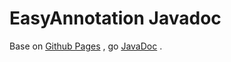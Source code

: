 # EasyAnnotation Javadoc

Base on [Github Pages](https://pages.github.com/) , go [JavaDoc](https://carmjos.github.io/EasyAnnotation) .